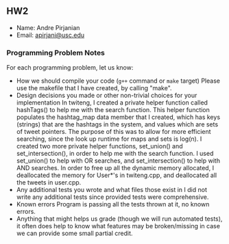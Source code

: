 ## HW2
 
 - Name: Andre Pirjanian
 - Email: apirjani@usc.edu

### Programming Problem Notes

  For each programming problem, let us know:

  - How we should compile your code (`g++` command or `make` target)
    Please use the makefile that I have created, by calling "make".
  - Design decisions you made or other non-trivial choices for your implementation
    In twiteng, I created a private helper function called hashTags() to help me with the search function. This helper function populates the hashtag_map data member that I created, which has keys (strings) that are the hashtags in the system, and values which are sets of tweet pointers. The purpose of this was to allow for more efficient searching, since the look up runtime for maps and sets is log(n). I created two more private helper functions, set_union() and set_intersection(), in order to help me with the search function. I used set_union() to help with OR searches, and set_intersection() to help with AND searches. In order to free up all the dynamic memory allocated, I deallocated the memory for User*'s in twiteng.cpp, and deallocated all the tweets in user.cpp.
  - Any additional tests you wrote and what files those exist in
    I did not write any additional tests since provided tests were comprehensive.
  - Known errors
    Program is passing all the tests thrown at it, no known errors.
  - Anything that might helps us grade (though we will run automated tests), it often does help to know what features may be broken/missing in case we can provide some small partial credit.